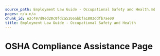 ```yaml
---
source_path: Employment Law Guide - Occupational Safety and Health.md
pages: n/a-n/a
chunk_id: e2c497d9ed20c0fdca5266abbfa1803ddfb7ae00
title: Employment Law Guide - Occupational Safety and Health
---
```

# OSHA Compliance Assistance Page
